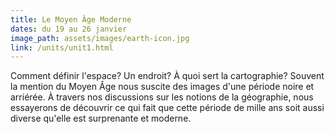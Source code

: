 ```yaml
---
title: Le Moyen Âge Moderne
dates: du 19 au 26 janvier
image_path: assets/images/earth-icon.jpg
link: /units/unit1.html
---
```

Comment définir l'espace? Un endroit? À quoi sert la cartographie? Souvent la mention du Moyen Âge nous suscite des images d'une période noire et arriérée. À travers nos discussions sur les notions de la géographie, nous essayerons de découvrir ce qui fait que cette période de mille ans soit aussi diverse qu'elle est surprenante et moderne.
